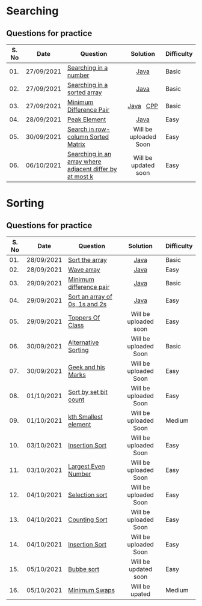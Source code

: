 # Searching 

## Questions for practice
| S. No| Date | Question | Solution| Difficulty |
| --- | ---  | ------ | :--------------: | ----- |
| 01. | 27/09/2021| [Searching in a number](https://practice.geeksforgeeks.org/problems/searching-a-number0324/1) | [Java](Searching_a_number.java) | Basic |
| 02. | 27/09/2021|  [Searching in a sorted array](https://practice.geeksforgeeks.org/problems/who-will-win-1587115621/1)| [Java](Searching_an_element.java) | Basic |
| 03. | 27/09/2021| [Minimum Difference Pair](https://practice.geeksforgeeks.org/problems/minimum-difference-pair5444/1/?category[]=Sorting&category[]=Sorting&difficulty[]=-1&page=1&query=category[]Sortingdifficulty[]-1page1category[]Sorting) | [Java](Minimum_difference_pair.java) &nbsp; [CPP](Minimum_difference_pair.cpp)| Basic |
| 04. | 28/09/2021 | [Peak Element](https://practice.geeksforgeeks.org/problems/peak-element/1) | [Java](peak_element.java) | Easy |
| 05. | 30/09/2021 | [Search in row-column Sorted Matrix](https://practice.geeksforgeeks.org/problems/search-in-a-matrix-1587115621/1/?category[]=Searching&category[]=Searching&page=1&query=category[]Searchingpage1category[]Searching) | Will be uploaded Soon | Easy |
| 06. | 06/10/2021 | [Searching in an array where adjacent differ by at most k](https://practice.geeksforgeeks.org/problems/searching-in-an-array-where-adjacent-differ-by-at-most-k0456/1) | Will be updated soon | Easy |

# Sorting

## Questions for practice
| S. No| Date | Question | Solution| Difficulty |
| --- | ---  | ------ | :--------------: | ----- |
| 01. | 28/09/2021 | [Sort the array](https://practice.geeksforgeeks.org/problems/sort-the-array0055/0/?category[]=Sorting&category[]=Sorting&page=1&query=category[]Sortingpage1category[]Sorting) | [Java](sort_the_array.java) | Basic |
| 02. | 28/09/2021 | [Wave array](https://practice.geeksforgeeks.org/problems/wave-array-1587115621/1/?category[]=Sorting&category[]=Sorting&page=1&query=category[]Sortingpage1category[]Sorting) | [Java](wave_array.java) | Easy |
| 03. | 29/09/2021 | [Minimum difference pair](https://practice.geeksforgeeks.org/problems/minimum-difference-pair5444/1/?category[]=Sorting&category[]=Sorting&page=1&query=category[]Sortingpage1category[]Sorting) | [Java](Minimum_difference_pair.java) | Basic |
| 04. | 29/09/2021 | [Sort an array of 0s, 1s and 2s](https://practice.geeksforgeeks.org/problems/sort-an-array-of-0s-1s-and-2s4231/1/?category[]=Sorting&category[]=Sorting&page=1&query=category[]Sortingpage1category[]Sorting) | [Java](Sort_array_consisting_only_0_1_2.java) | Easy |
| 05. | 29/09/2021 | [Toppers Of Class](https://practice.geeksforgeeks.org/problems/toppers-of-class3826/0/?category[]=Sorting&category[]=Sorting&page=1&query=category[]Sortingpage1category[]Sorting) | Will be uploaded soon | Easy |
| 06. | 30/09/2021 | [Alternative Sorting](https://practice.geeksforgeeks.org/problems/alternative-sorting1311/1) | Will be uploaded Soon | Basic |
| 07. | 30/09/2021 | [Geek and his Marks](https://practice.geeksforgeeks.org/problems/geek-and-his-marks-1611824243/0/?category[]=Searching&category[]=Searching&page=1&query=category[]Searchingpage1category[]Searching) | Will be uploaded Soon | Easy |
| 08. | 01/10/2021 | [Sort by set bit count](https://practice.geeksforgeeks.org/problems/sort-by-set-bit-count1153/1) | Will be uploaded Soon | Easy |
| 09. | 01/10/2021 | [kth Smallest element](https://practice.geeksforgeeks.org/problems/kth-smallest-element5635/1/?category[]=Searching&category[]=Searching&page=2&query=category[]Searchingpage2category[]Searching) | Will be uploaded Soon | Medium |
| 10. | 03/10/2021 | [Insertion Sort](https://practice.geeksforgeeks.org/problems/insertion-sort/1) | Will be uploaded Soon | Easy |
| 11. | 03/10/2021 | [Largest Even Number](https://practice.geeksforgeeks.org/problems/largest-even-number3821/1) | Will be uploaded Soon | Easy |
| 12. | 04/10/2021 | [Selection sort](https://practice.geeksforgeeks.org/problems/selection-sort/1/?category[]=Sorting&category[]=Sorting&page=2&query=category[]Sortingpage2category[]Sorting) | Will be uploaded Soon | Easy |
| 13. | 04/10/2021 | [Counting Sort](https://practice.geeksforgeeks.org/problems/counting-sort/1/?category[]=Sorting&category[]=Sorting&page=1&query=category[]Sortingpage1category[]Sorting) | Will be uploaded Soon | Easy |
| 14. | 04/10/2021 | [Insertion Sort](https://practice.geeksforgeeks.org/problems/insertion-sort/1) | Will be uploaded Soon | Easy |
| 15. | 05/10/2021 | [Bubbe sort](https://practice.geeksforgeeks.org/problems/bubble-sort/1) | Will be updated soon | Easy |
| 16. | 05/10/2021 | [Minimum Swaps](https://practice.geeksforgeeks.org/problems/minimum-swaps/1/?category[]=Sorting&category[]=Sorting&difficulty[]=0&difficulty[]=1&page=1&query=category[]Sortingdifficulty[]0difficulty[]1page1category[]Sorting) | Will be upated | Medium |
